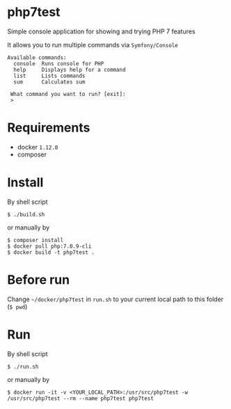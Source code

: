 php7test
========

Simple console application for showing and trying PHP 7 features

It allows you to run multiple commands via `Symfony/Console`

    Available commands:
      console  Runs console for PHP
      help     Displays help for a command
      list     Lists commands
      sum      Calculates sum
    
     What command you want to run? [exit]:
     > 

# Requirements

- docker `1.12.0`
- composer

# Install

By shell script 
    
    $ ./build.sh

or manually by

    $ composer install 
    $ docker pull php:7.0.9-cli
    $ docker build -t php7test .

# Before run

Change `~/docker/php7test` in `run.sh` to your current local path to this folder (`$ pwd`)

# Run

By shell script

    $ ./run.sh
    
or manually by

    $ docker run -it -v <YOUR_LOCAL_PATH>:/usr/src/php7test -w /usr/src/php7test --rm --name php7test php7test
